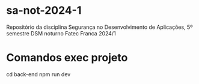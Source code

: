 # sa-not-2024-1
Repositório da disciplina Segurança no Desenvolvimento de Aplicações, 5º semestre DSM noturno Fatec Franca 2024/1


# Comandos exec projeto
cd back-end
npm run dev